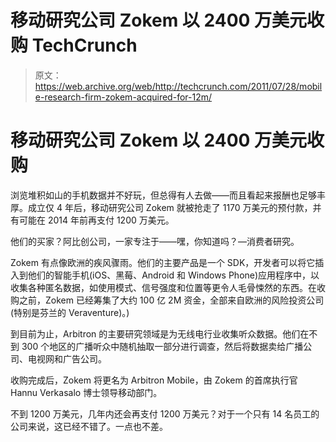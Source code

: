# 移动研究公司 Zokem 以 2400 万美元收购 TechCrunch

> 原文：<https://web.archive.org/web/http://techcrunch.com/2011/07/28/mobile-research-firm-zokem-acquired-for-12m/>

# 移动研究公司 Zokem 以 2400 万美元收购

浏览堆积如山的手机数据并不好玩，但总得有人去做——而且看起来报酬也足够丰厚。成立仅 4 年后，移动研究公司 Zokem 就被抢走了 1170 万美元的预付款，并有可能在 2014 年前再支付 1200 万美元。

他们的买家？阿比创公司，一家专注于——嘿，你知道吗？—消费者研究。

Zokem 有点像欧洲的疾风骤雨。他们的主要产品是一个 SDK，开发者可以将它插入到他们的智能手机(iOS、黑莓、Android 和 Windows Phone)应用程序中，以收集各种匿名数据，如使用模式、信号强度和位置等更令人毛骨悚然的东西。在收购之前，Zokem 已经筹集了大约 100 亿 2M 资金，全部来自欧洲的风险投资公司(特别是芬兰的 Veraventure)。)

到目前为止，Arbitron 的主要研究领域是为无线电行业收集听众数据。他们在不到 300 个地区的广播听众中随机抽取一部分进行调查，然后将数据卖给广播公司、电视网和广告公司。

收购完成后，Zokem 将更名为 Arbitron Mobile，由 Zokem 的首席执行官 Hannu Verkasalo 博士领导移动部门。

不到 1200 万美元，几年内还会再支付 1200 万美元？对于一个只有 14 名员工的公司来说，这已经不错了。一点也不差。